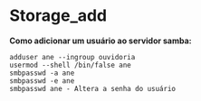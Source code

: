 # Storage_add

**Como adicionar um usuário ao servidor samba:**

```
adduser ane --ingroup ouvidoria
usermod --shell /bin/false ane
smbpasswd -a ane
smbpasswd -e ane
smbpasswd ane - Altera a senha do usuário
```
